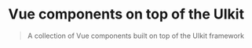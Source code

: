 # Vue components on top of the UIkit
> A collection of Vue components built on top of the UIkit framework